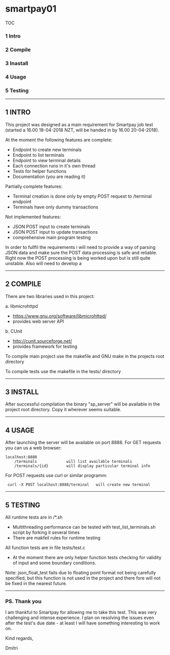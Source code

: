 # smartpay01

TOC

### 1 Intro
### 2 Compile
### 3 Inastall
### 4 Usage
### 5 Testing
---
## 1 INTRO

This project was designed as a main requirement for Smartpay job test (started a 16.00 18-04-2018 NZT, will be handed in by 16.00 20-04-2018). 

At the moment the following features are complete:
 - Endpoint to create new terminals
 - Endpoint to list terminals
 - Endpoint to view terminal details
 - Each connection runs in it's own thread
 - Tests for helper functions
 - Documentation (you are reading it)

Partially complete features:
 - Terminal creation is done only by empty POST request to /terminal endpoint
 - Terminals have only dummy transactions

Not implemented features:
 - JSON POST input to create terminals
 - JSON POST input to update transactions
 - comprehensive main program testing

In order to fullfil the requirements i will need to provide a way of parsing JSON data and make sure the POST data processing is safe and reliable. Right now the POST processing is being worked upon but is still quite unstable. Also will need to develop a 

---
## 2 COMPILE

There are two libraries used in this project:
 
 a. libmicrohttpd 
  - https://www.gnu.org/software/libmicrohttpd/
  - provides web server API
 
 b. CUnit
  - http://cunit.sourceforge.net/
  - provides framework for testing

To compile main project use the makefile and GNU make in the projects root directory

To compile tests use the makefile in the tests/ directory

---
## 3 INSTALL

After successful compilation the  binary "sp\_server" will be available in the project root directory. Copy it wherever seems suitable.

---
## 4 USAGE

After launching the server will be available on port 8888. For GET requests you can us a web browser:
 ```
 localhost:8888
     /terminals 			will list available terminals
     /terminals/{id} 		will display particular terminal info
 ```
For POST requests use curl or similar programm:
```
 curl -X POST localhost:8888/terminal 	will create new terminal
```
---
## 5 TESTING

All runtime tests are in /\*.sh
- Multithreading performance can be tested with test\_list\_terminals.sh script by forking it several times
- There are makfeil rules for runtime testing

All function tests are in file tests/test.c
- At the moment there are only helper function tests checking for validity of input and some boundary conditions.

Note: json\_float\_test fails due to floating point format not being carefully specified, but this function is not used in the project and there fore will not be fixed in the nearest future.

---
### PS. Thank you

I am thankful to Smartpay for allowing me to take this test. This was very challenging and intense experience. I plan on resolving the issues even after the test's due date - at least I will have something interesting to work on.

Kind regards,

Dmitri
